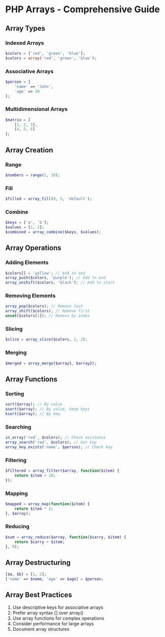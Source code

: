 # PHP Arrays - Comprehensive Guide

## Array Types

### Indexed Arrays
```php
$colors = ['red', 'green', 'blue'];
$colors = array('red', 'green', 'blue');
```

### Associative Arrays
```php
$person = [
    'name' => 'John',
    'age' => 30
];
```

### Multidimensional Arrays
```php
$matrix = [
    [1, 2, 3],
    [4, 5, 6]
];
```

## Array Creation

### Range
```php
$numbers = range(1, 10);
```

### Fill
```php
$filled = array_fill(0, 5, 'default');
```

### Combine
```php
$keys = ['a', 'b'];
$values = [1, 2];
$combined = array_combine($keys, $values);
```

## Array Operations

### Adding Elements
```php
$colors[] = 'yellow'; // Add to end
array_push($colors, 'purple'); // Add to end
array_unshift($colors, 'black'); // Add to start
```

### Removing Elements
```php
array_pop($colors); // Remove last
array_shift($colors); // Remove first
unset($colors[1]); // Remove by index
```

### Slicing
```php
$slice = array_slice($colors, 1, 2);
```

### Merging
```php
$merged = array_merge($array1, $array2);
```

## Array Functions

### Sorting
```php
sort($array); // By value
asort($array); // By value, keep keys
ksort($array); // By key
```

### Searching
```php
in_array('red', $colors); // Check existence
array_search('red', $colors); // Get key
array_key_exists('name', $person); // Check key
```

### Filtering
```php
$filtered = array_filter($array, function($item) {
    return $item > 10;
});
```

### Mapping
```php
$mapped = array_map(function($item) {
    return $item * 2;
}, $array);
```

### Reducing
```php
$sum = array_reduce($array, function($carry, $item) {
    return $carry + $item;
}, 0);
```

## Array Destructuring
```php
[$a, $b] = [1, 2];
['name' => $name, 'age' => $age] = $person;
```

## Array Best Practices
1. Use descriptive keys for associative arrays
2. Prefer array syntax [] over array()
3. Use array functions for complex operations
4. Consider performance for large arrays
5. Document array structures